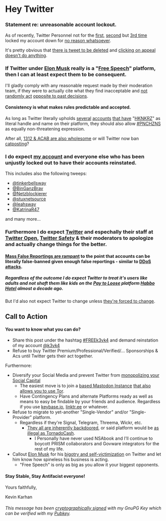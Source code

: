 # Hey Twitter
### Statement re: unreasonable account lockout.

As of recently, Twitter Personnel not for the [first](https://twitter.com/k3vk4/status/1115207371243044865), [second](https://twitter.com/k3vk4/status/1123000144666988544) but [3rd time](screenshot_1.png) locked my account down for [no reason whatsoever](screenshot_2.png). 

It's pretty obvious that [there is tweet to be deleted](screenshot_3.png) and [clicking on appeal doesn't do anything](https://twitter.com/account/access?appeal=true).

### If Twitter under [Elon Musk](https://twitter.com/elonmusk) really is a "[Free Speech](https://twitter.com/search?q=Free%20Speech%20from%3Aelonmusk&src=typed_query&f=live)" platform, then I can at least expect them to be consequent.

I'll gladly comply with any reasonable request made by their moderation team, if they were to actually cite what they find inacceptable and [not randomly act](screenshot_5.png) [opposite to past decisions](https://twitter.com/k3vk4/status/1553772021913456641).

#### Consistency is what makes rules predictable and accepted.

As long as Twitter literally upholds [several](https://twitter.com/1Hknkrz) [accounts](https://twitter.com/JHknkrz) [that have](https://twitter.com/hlkstdnr) "[HKNKRZ](https://www.belltower.news/hkn-krz-htlr-ntnl-szlst-42790/)" as literal handle and name on their platform, they should also allow [#PNCHZNS](https://twitter.com/search?q=PNCH%20NZS&f=live) as equally non-threatening expression.

After all, [1312 & ACAB are also wholesome](https://twitter.com/search?q=All%20Cats%20Are%20Beautiful&f=image) or will Twitter now ban [catposting](https://twitter.com/SteX56410219/status/1587749922375344131)?

### I do expect [my account](https://twitter.com/k3vk4) and everyone else who has been unjustly locked out to have their accounts reinstated.
This includes also the following tweeps:
- [@tinkerbellsway](https://twitter.com/tinkerbellsway)
- [@BinGanzBrav](https://twitter.com/BinGanzBrav)
- [@Netzblockierer](https://twitter.com/Netzblockierer)
- [@stuxnetsource](https://twitter.com/stuxnetsource)
- [@leahsway](https://twitter.com/leahsway)
- [@KatrinaR47](https://twitter.com/KatrinaR47)

and many more...
### Furthermore I do expect [Twitter](https://twitter.com/twitter) and espechally their staff at [Twitter Open](https://twitter.com/TwitterOpen), [Twitter Safety](https://twitter.com/TwitterSafety) & their moderators to apologize and actually change things for the better.
#### [Mass False Reportings are rampant](https://twitter.com/search?q=%23MassFalseReporting%20from%3Ak3vk4&f=live) to the point that accounts can be literally false-banned given enough false reportings - similar to [DDoS attacks](https://en.wikipedia.org/wiki/Denial-of-service_attack#Distributed_DoS).
##### Regardless of the outcome I do expect Twitter to treat it's users like adults and not shaft them like kids on the [Pay to Loose](https://twitter.com/search?q=%23P2L%20from%3Ak3vk4&src=typed_query&f=live) platform [Habbo Hotel](https://youtu.be/HiDPTiFHfcs?t=1347) almost a decade ago.
But I'd also not expect Twitter to change unless [they're forced to change](https://youtu.be/HiDPTiFHfcs?t=1815).

## Call to Action
#### You want to know what you can do?
- Share this post under the hashtag [#FREEk3vk4](https://twitter.com/search?q=%23FREEk3vk4&src=typed_query&f=live) and demand reinstation of my account [@k3vk4](https://twitter.com/k3vk4)
- Refuse to buy Twitter Premium/Professional/Verified/... Sponsorships & Acs until Twitter gets their act together.

Furthermore:
- Diversify your Social Media and prevent Twitter from [monopolizing your Social Capital](https://twitter.com/k3vk4/status/1564781834193539073)
  - The easiest move is to join a [based Mastodon Instance](https://mstdn.social) [that also allows you to use Tor](https://mstdn.social/about#tor).
  - Have Contingency Plans and alternate Platforms ready as well as means to easy be findable by your friends and audience. Regardless if you use [keybase.io](https://keybase.io/kkarhan/), [linktr.ee](https://linktr.ee/kkarhan) or whatever.
- Refuse to migrate to yet-another "Single-Vendor" and/or "Single-Provider" platform.
  - Regardless if they're Signal, Telegram, Threema, Wickr, etc.
    - [They all are inherently backdoored](https://twitter.com/thegrugq/status/1085614812581715968), or said platform would be [as illegal as TornadoCash](https://twitter.com/k3vk4/status/1587131666534916109).
      - I Personally have never used NSAbook and I'll continue to boycott PRISM collaborators and Govware integrators for the rest of my life.
- Callout [Elon Musk](https://twitter.com/elonmusk) for his [bigotry and self-victimization](https://twitter.com/search?q=twitter%20%22free%20speech%22%20from%3Aelonmusk&src=typed_query&f=live) on Twitter and let him know how spineless his business is acting.
  - "Free Speech" is only as big as you allow it your biggest opponents.

#### Stay Stable, Stay Antifacist everyone!
Yours faithfully,

Kevin Karhan


###### This message has been [cryptographically signed](hey-twitter.md.sig) with my GnuPG Key which can be verified with my  [Pubkey](https://keybase.io/kkarhan/pgp_keys.asc?fingerprint=f45ccf8477abe2532d8fc7afa8e46a81dd71236f).
